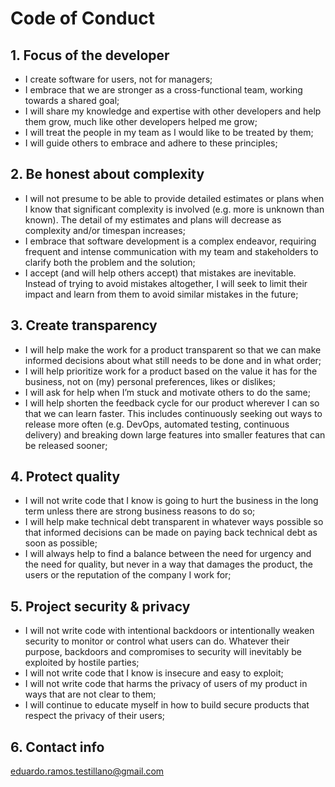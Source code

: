 # Code of Conduct

## 1. Focus of the developer

* I create software for users, not for managers;
* I embrace that we are stronger as a cross-functional team, working towards a shared goal;
* I will share my knowledge and expertise with other developers and help them grow, much like other developers helped me grow;
* I will treat the people in my team as I would like to be treated by them;
* I will guide others to embrace and adhere to these principles;

## 2. Be honest about complexity

* I will not presume to be able to provide detailed estimates or plans when I know that significant complexity is involved (e.g. more is unknown than known). The detail of my estimates and plans will decrease as complexity and/or timespan increases;
* I embrace that software development is a complex endeavor, requiring frequent and intense communication with my team and stakeholders to clarify both the problem and the solution;
* I accept (and will help others accept) that mistakes are inevitable. Instead of trying to avoid mistakes altogether, I will seek to limit their impact and learn from them to avoid similar mistakes in the future;

## 3. Create transparency

* I will help make the work for a product transparent so that we can make informed decisions about what still needs to be done and in what order;
* I will help prioritize work for a product based on the value it has for the business, not on (my) personal preferences, likes or dislikes;
* I will ask for help when I’m stuck and motivate others to do the same;
* I will help shorten the feedback cycle for our product wherever I can so that we can learn faster. This includes continuously seeking out ways to release more often (e.g. DevOps, automated testing, continuous delivery) and breaking down large features into smaller features that can be released sooner;

## 4. Protect quality

* I will not write code that I know is going to hurt the business in the long term unless there are strong business reasons to do so;
* I will help make technical debt transparent in whatever ways possible so that informed decisions can be made on paying back technical debt as soon as possible;
* I will always help to find a balance between the need for urgency and the need for quality, but never in a way that damages the product, the users or the reputation of the company I work for;

## 5. Project security & privacy

* I will not write code with intentional backdoors or intentionally weaken security to monitor or control what users can do. Whatever their purpose, backdoors and compromises to security will inevitably be exploited by hostile parties;
* I will not write code that I know is insecure and easy to exploit;
* I will not write code that harms the privacy of users of my product in ways that are not clear to them;
* I will continue to educate myself in how to build secure products that respect the privacy of their users;

## 6. Contact info

eduardo.ramos.testillano@gmail.com
